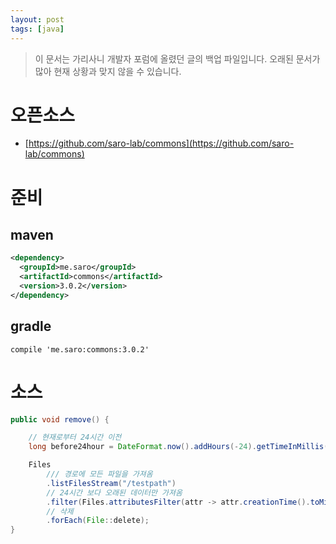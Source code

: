 ```yaml
---
layout: post
tags: [java]
---
```


> 이 문서는 가리사니 개발자 포럼에 올렸던 글의 백업 파일입니다.
오래된 문서가 많아 현재 상황과 맞지 않을 수 있습니다.



# 오픈소스
- [https://github.com/saro-lab/commons](https://github.com/saro-lab/commons)

# 준비
## maven
``` xml
<dependency>
  <groupId>me.saro</groupId>
  <artifactId>commons</artifactId>
  <version>3.0.2</version>
</dependency>
```

## gradle
```
compile 'me.saro:commons:3.0.2'
```

# 소스
``` java
public void remove() {

    // 현재로부터 24시간 이전
    long before24hour = DateFormat.now().addHours(-24).getTimeInMillis();

    Files
        /// 경로에 모든 파일을 가져옴
        .listFilesStream("/testpath")
        // 24시간 보다 오래된 데이터만 가져옴
        .filter(Files.attributesFilter(attr -> attr.creationTime().toMillis() < before24hour))
        // 삭제
        .forEach(File::delete);
}
```